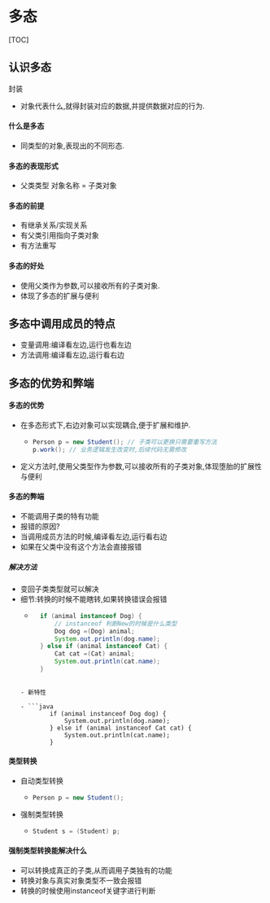 # 多态

[TOC]

## 认识多态

封装

- 对象代表什么,就得封装对应的数据,并提供数据对应的行为.

#### 什么是多态

- 同类型的对象,表现出的不同形态.

#### 多态的表现形式

- 父类类型 对象名称 = 子类对象

#### 多态的前提

- 有继承关系/实现关系
- 有父类引用指向子类对象
- 有方法重写

#### 多态的好处

- 使用父类作为参数,可以接收所有的子类对象.
- 体现了多态的扩展与便利

## 多态中调用成员的特点

- 变量调用:编译看左边,运行也看左边
- 方法调用:编译看左边,运行看右边

## 多态的优势和弊端

#### 多态的优势

- 在多态形式下,右边对象可以实现耦合,便于扩展和维护.

  - ```java
    Person p = new Student(); // 子类可以更换只需要重写方法
    p.work(); // 业务逻辑发生改变时,后续代码无需修改
    ```

- 定义方法时,使用父类型作为参数,可以接收所有的子类对象,体现堕胎的扩展性与便利

#### 多态的弊端

- 不能调用子类的特有功能
- 报错的原因?
- 当调用成员方法的时候,编译看左边,运行看右边
- 如果在父类中没有这个方法会直接报错

##### 解决方法

- 变回子类类型就可以解决
- 细节:转换的时候不能瞎转,如果转换错误会报错
	- ```java
        if (animal instanceof Dog) { 
            // instanceof 判断New的时候是什么类型
            Dog dog =(Dog) animal;
            System.out.println(dog.name);
        } else if (animal instanceof Cat) {
            Cat cat =(Cat) animal;
            System.out.println(cat.name);
        }
    ```
    
  - 新特性
  
  - ```java 
            if (animal instanceof Dog dog) {
                System.out.println(dog.name);
            } else if (animal instanceof Cat cat) {
                System.out.println(cat.name);
            }
    ```

#### 类型转换

- 自动类型转换

  - ```java
    Person p = new Student();
    ```

- 强制类型转换

  - ```java
    Student s = (Student) p;
    ```

#### 强制类型转换能解决什么

- 可以转换成真正的子类,从而调用子类独有的功能
- 转换对象与真实对象类型不一致会报错
- 转换的时候使用instanceof关键字进行判断